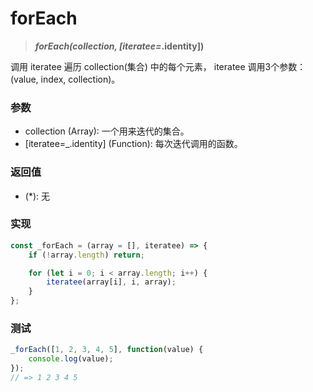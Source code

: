# forEach

> <b> _forEach(collection, [iteratee=_.identity])</b>

调用 iteratee 遍历 collection(集合) 中的每个元素， iteratee 调用3个参数： (value, index, collection)。 
### 参数

* collection (Array): 一个用来迭代的集合。
* [iteratee=_.identity] (Function): 每次迭代调用的函数。

### 返回值

* (*): 无

### 实现

```js
const _forEach = (array = [], iteratee) => {
    if (!array.length) return;

    for (let i = 0; i < array.length; i++) {
        iteratee(array[i], i, array);
    }
};
```

### 测试

```js
_forEach([1, 2, 3, 4, 5], function(value) {
    console.log(value);
});
// => 1 2 3 4 5
```
